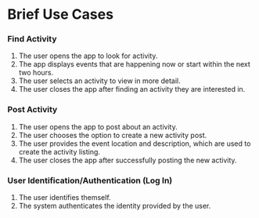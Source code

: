 # Brief Use Cases
### Find Activity
1. The user opens the app to look for activity.
2. The app displays events that are happening now or start within the next two hours.
3. The user selects an activity to view in more detail.
4. The user closes the app after finding an activity they are interested in.

### Post Activity
1. The user opens the app to post about an activity.
2. The user chooses the option to create a new activity post.
3. The user provides the event location and description, which are used to create the activity listing.
4. The user closes the app after successfully posting the new activity.

### User Identification/Authentication (Log In)
1. The user identifies themself.
2. The system authenticates the identity provided by the user.
